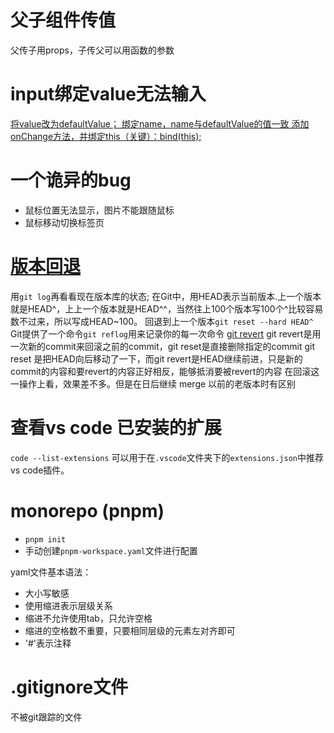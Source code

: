 # 父子组件传值
父传子用props，子传父可以用函数的参数
# input绑定value无法输入
[将value改为defaultValue；
绑定name，name与defaultValue的值一致
添加onChange方法，并绑定this（关键）：bind(this);](https://blog.csdn.net/qq_40012232/article/details/118927991)
# 一个诡异的bug
- 鼠标位置无法显示，图片不能跟随鼠标
- 鼠标移动切换标签页
# [版本回退](https://www.liaoxuefeng.com/wiki/896043488029600/897013573512192)
用`git log`再看看现在版本库的状态;
在Git中，用HEAD表示当前版本.上一个版本就是HEAD^，上上一个版本就是HEAD^^，当然往上100个版本写100个^比较容易数不过来，所以写成HEAD~100。
回退到上一个版本` git reset --hard HEAD^ `
Git提供了一个命令`git reflog`用来记录你的每一次命令
[git revert](https://www.51cto.com/article/678497.html)
git revert是用一次新的commit来回滚之前的commit，git reset是直接删除指定的commit
git reset 是把HEAD向后移动了一下，而git revert是HEAD继续前进，只是新的commit的内容和要revert的内容正好相反，能够抵消要被revert的内容
在回滚这一操作上看，效果差不多。但是在日后继续 merge 以前的老版本时有区别
# 查看vs code 已安装的扩展
`code --list-extensions`
可以用于在`.vscode`文件夹下的`extensions.json`中推荐vs code插件。
# monorepo (pnpm)
- `pnpm init`
- 手动创建`pnpm-workspace.yaml`文件进行配置

yaml文件基本语法：
- 大小写敏感
- 使用缩进表示层级关系
- 缩进不允许使用tab，只允许空格
- 缩进的空格数不重要，只要相同层级的元素左对齐即可
- '#'表示注释
# .gitignore文件
不被git跟踪的文件